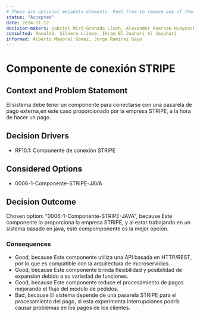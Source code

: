 ```yaml
---
# These are optional metadata elements. Feel free to remove any of them.
status: "Accepted"
date: 2024-11-12
decision-makers: Gabriel Miró-Granada Lluch, Alexander Pearson Huaycochea
consulted: RonaldS. Silvera Llimpe, Ikram El Jauhari Al Jaouhari
informed: Alberto Mayoral Gómez, Jorge Ramirez Gayo
---
```


# Componente de conexión STRIPE

## Context and Problem Statement

El sistema debe tener un componente para conectarse con una pasarela de pago externa,en este caso proporcionado por la empresa STRIPE, a la hora de hacer un pago.

<!-- This is an optional element. Feel free to remove. -->
## Decision Drivers

* RF10.1: Componente de conexión STRIPE

## Considered Options

* 0006-1-Componente-STRIPE-JAVA

## Decision Outcome

Chosen option: "0006-1-Componente-STRIPE-JAVA", because Este componente lo proporciona la empresa STRIPE, y al estar trabajando en un sistema basado en java, este compomponente es la mejor opción.

<!-- This is an optional element. Feel free to remove. -->
### Consequences

* Good, because Este componente utiliza una API basada en HTTP/REST, por lo que es compatible con la arquitectura de microservicios.
* Good, because Este componente brinda flexibilidad y posibilidad de expansión debido a su variedad de funciones.
* Good, because Este componente reduce el procesamiento de pagos mejorando el flujo del módulo de pedidos.
* Bad, because El sistema depende de una pasarela STRIPE para el procesamiento del pago, si esta experimenta interrupciones podría causar problemas en los pagos de los clientes.
